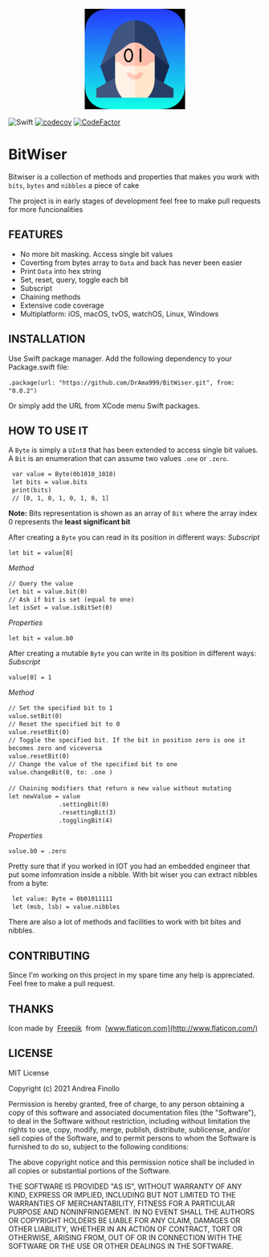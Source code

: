 <p align="center">
  <img width="200" height="200" src="README/Icon.png">
</p>

![Swift](https://github.com/DrAma999/LittleBlueTooth/workflows/Swift/badge.svg?branch=master)
[![codecov](https://codecov.io/gh/DrAma999/BitWiser/branch/main/graph/badge.svg?token=Y3TXZ5NQN7)](https://codecov.io/gh/DrAma999/BitWiser)
[![CodeFactor](https://www.codefactor.io/repository/github/drama999/bitwiser/badge/main)](https://www.codefactor.io/repository/github/drama999/bitwiser/overview/main)


# BitWiser

Bitwiser is a collection of methods and properties that makes you work with `bits`, `bytes` and `nibbles` a piece of cake

The project is in early stages of development feel free to make pull requests for more funcionalities

## FEATURES
* No more bit masking. Access single bit values 
* Coverting from bytes array to `Data` and back has never been easier
* Print `Data` into hex string
* Set, reset, query, toggle each bit
* Subscript
* Chaining methods
* Extensive code coverage
* Multiplatform: iOS, macOS, tvOS, watchOS, Linux, Windows

## INSTALLATION
Use Swift package manager.
Add the following dependency to your Package.swift file:
```
.package(url: "https://github.com/DrAma999/BitWiser.git", from: "0.0.2")
```
Or simply add the URL from XCode menu Swift packages.

## HOW TO USE IT
A `Byte` is simply a `UInt8` that has been extended to access single bit values.
A `Bit` is an enumeration that can assume two values `.one` or `.zero`.
```
 var value = Byte(0b1010_1010)
 let bits = value.bits 
 print(bits)
 // [0, 1, 0, 1, 0, 1, 0, 1]
```
**Note:** Bits representation is shown as an array of `Bit` where the array index 0 represents the **least significant bit** 

After creating a `Byte` you can read in its position in different ways:
_Subscript_
```
let bit = value[0]
```
_Method_
```
// Query the value
let bit = value.bit(0)
// Ask if bit is set (equal to one)
let isSet = value.isBitSet(0)
```
_Properties_
```
let bit = value.b0
```
After creating a  mutable `Byte` you can write in its position in different ways:
_Subscript_
```
value[0] = 1
```
_Method_
```
// Set the specified bit to 1
value.setBit(0)
// Reset the specified bit to 0
value.resetBit(0)
// Toggle the specified bit. If the bit in position zero is one it becomes zero and viceversa
value.resetBit(0)
// Change the value of the specified bit to one
value.changeBit(0, to: .one )

// Chaining modifiers that return a new value without mutating
let newValue = value
              .settingBit(0)
              .resettingBit(3)
              .togglingBit(4)

```
_Properties_
```
value.b0 = .zero
```

Pretty sure that if you worked in IOT you had an embedded engineer that put some infomration inside a nibble.
With bit wiser you can extract nibbles from a byte:
```
 let value: Byte = 0b01011111
 let (msb, lsb) = value.nibbles
```

There are also a lot of methods and facilities to work with bit bites and nibbles.

## CONTRIBUTING
Since I'm working on this project in my spare time any help is appreciated.
Feel free to make a pull request.

## THANKS

Icon made by  [Freepik](https://www.flaticon.com/authors/freepik)  from  [www.flaticon.com](http://www.flaticon.com/) 

## LICENSE
MIT License

Copyright (c) 2021 Andrea Finollo

Permission is hereby granted, free of charge, to any person obtaining a copy
of this software and associated documentation files (the "Software"), to deal
in the Software without restriction, including without limitation the rights
to use, copy, modify, merge, publish, distribute, sublicense, and/or sell
copies of the Software, and to permit persons to whom the Software is
furnished to do so, subject to the following conditions:

The above copyright notice and this permission notice shall be included in all
copies or substantial portions of the Software.

THE SOFTWARE IS PROVIDED "AS IS", WITHOUT WARRANTY OF ANY KIND, EXPRESS OR
IMPLIED, INCLUDING BUT NOT LIMITED TO THE WARRANTIES OF MERCHANTABILITY,
FITNESS FOR A PARTICULAR PURPOSE AND NONINFRINGEMENT. IN NO EVENT SHALL THE
AUTHORS OR COPYRIGHT HOLDERS BE LIABLE FOR ANY CLAIM, DAMAGES OR OTHER
LIABILITY, WHETHER IN AN ACTION OF CONTRACT, TORT OR OTHERWISE, ARISING FROM,
OUT OF OR IN CONNECTION WITH THE SOFTWARE OR THE USE OR OTHER DEALINGS IN THE
SOFTWARE.
